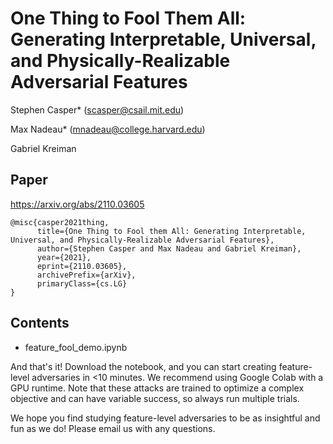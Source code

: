 # One Thing to Fool Them All: Generating Interpretable, Universal, and Physically-Realizable Adversarial Features

Stephen Casper* (scasper@csail.mit.edu)

Max Nadeau* (mnadeau@college.harvard.edu)

Gabriel Kreiman

## Paper

https://arxiv.org/abs/2110.03605

```
@misc{casper2021thing,
      title={One Thing to Fool them All: Generating Interpretable, Universal, and Physically-Realizable Adversarial Features}, 
      author={Stephen Casper and Max Nadeau and Gabriel Kreiman},
      year={2021},
      eprint={2110.03605},
      archivePrefix={arXiv},
      primaryClass={cs.LG}
}
```

## Contents

- feature_fool_demo.ipynb

And that's it! Download the notebook, and you can start creating feature-level adversaries in <10 minutes. We recommend using Google Colab with a GPU runtime. Note that these attacks are trained to optimize a complex objective and can have variable success, so always run multiple trials. 

We hope you find studying feature-level adversaries to be as insightful and fun as we do! Please email us with any questions. 
